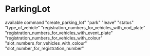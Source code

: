 # ParkingLot 
available command
 "create_parking_lot"
 "park"
 "leave"
 "status"
 "type_of_vehicle"
 "registration_numbers_for_vehicles_with_ood_plate"
 "registration_numbers_for_vehicles_with_event_plate"
 "registration_numbers_for_vehicles_with_colour"
 "slot_numbers_for_vehicles_with_colour"
 "slot_number_for_registration_number"
